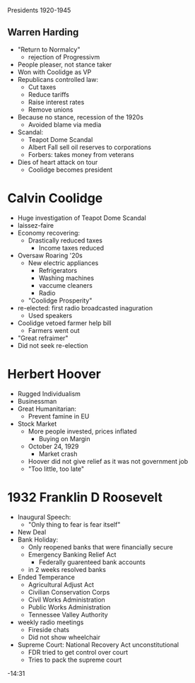 Presidents 1920-1945

## Warren Harding
- "Return to Normalcy"
	- rejection of Progressivm
- People pleaser, not stance taker
- Won with Coolidge as VP
- Republicans controlled law:
	- Cut taxes
	- Reduce tariffs
	- Raise interest rates
	- Remove unions
- Because no stance, recession of the 1920s
	- Avoided blame via media
- Scandal:
	- Teapot Dome Scandal
	- Albert Fall sell oil reserves to corporations
	- Forbers: takes money from veterans 
- Dies of heart attack on tour
	- Coolidge becomes president
# Calvin Coolidge
- Huge investigation of Teapot Dome Scandal
- laissez-faire
- Economy recovering:
	- Drastically reduced taxes
		- Income taxes reduced
- Oversaw Roaring '20s
	- New electric appliances
		- Refrigerators
		- Washing machines
		- vaccume cleaners
		- Radio
	- "Coolidge Prosperity"
- re-elected: first radio broadcasted inaguration
	- Used speakers
- Coolidge vetoed farmer help bill
	- Farmers went out
- "Great refraimer"
- Did not seek re-election
# Herbert Hoover
- Rugged Individualism
- Businessman
- Great Humanitarian:
	- Prevent famine in EU
- Stock Market
	- More people invested, prices inflated
		- Buying on Margin
	- October 24, 1929
		- Market crash
	- Hoover did not give relief as it was not government job
	- "Too little, too late"
# 1932 Franklin D Roosevelt
- Inaugural Speech:
	- "Only thing to fear is fear itself"
- New Deal
- Bank Holiday:
	- Only reopened banks that were financially secure
	- Emergency Banking Relief Act
		- Federally guarenteed bank accounts
	- in 2 weeks resolved banks
- Ended Temperance
	- Agricultural Adjust Act
	- Civilian Conservation Corps
	- Civil Works Administration
	- Public Works Administration
	- Tennessee Valley Authority
- weekly radio meetings
	- Fireside chats
	- Did not show wheelchair
- Supreme Court: National Recovery Act unconstitutional
	- FDR tried to get control over court
	- Tries to pack the supreme court

-14:31
